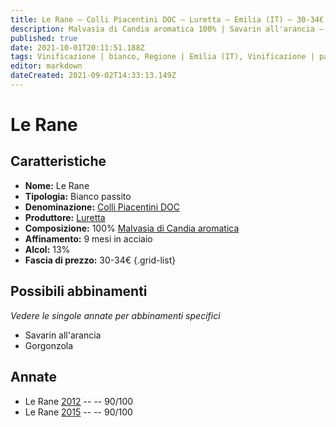 ```yaml
---
title: Le Rane – Colli Piacentini DOC – Luretta – Emilia (IT) – 30-34€ – 4★
description: Malvasia di Candia aromatica 100% | Savarin all'arancia – Gorgonzola
published: true
date: 2021-10-01T20:11:51.188Z
tags: Vinificazione | bianco, Regione | Emilia (IT), Vinificazione | passito, Valutazioni | 4 stelle, Vitigni | Malvasia di Candia aromatica, Prezzi | 30-34€, Alimento | formaggi, Alimento | Savarin all'arancia
editor: markdown
dateCreated: 2021-09-02T14:33:13.149Z
---
```


# Le Rane

## Caratteristiche
- **Nome:** Le Rane
- **Tipologia:** Bianco passito
- **Denominazione:** [Colli Piacentini DOC](/denominazioni/Italia/Emilia/DOC-Colli-Piacentini)
- **Produttore:** [Luretta](/produttori/Italia/Emilia/Luretta) 
- **Composizione:** 100% [Malvasia di Candia aromatica](/vitigni/Italia/bacca-bianca/malvasia-di-candia-aromatica)
- **Affinamento:** 9 mesi in acciaio
- **Alcol:** 13%
- **Fascia di prezzo:** 30-34€
{.grid-list}

## Possibili abbinamenti
*Vedere le singole annate per abbinamenti specifici*

- Savarin all'arancia
- Gorgonzola

## Annate
- Le Rane [2012](/vini/Italia/Emilia/Luretta/Le-Rane/2012) -- <span class="star-4"></span> -- 90/100
- Le Rane [2015](/vini/Italia/Emilia/Luretta/Le-Rane/2015) -- <span class="star-4"></span> -- 90/100


